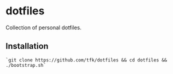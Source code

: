 # dotfiles

Collection of personal dotfiles.

## Installation
	`git clone https://github.com/tfk/dotfiles && cd dotfiles && ./bootstrap.sh`

